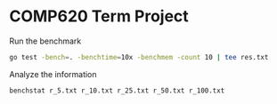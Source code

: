 # COMP620 Term Project

Run the benchmark
```bash
go test -bench=. -benchtime=10x -benchmem -count 10 | tee res.txt
```

Analyze the information
```bash
benchstat r_5.txt r_10.txt r_25.txt r_50.txt r_100.txt
```